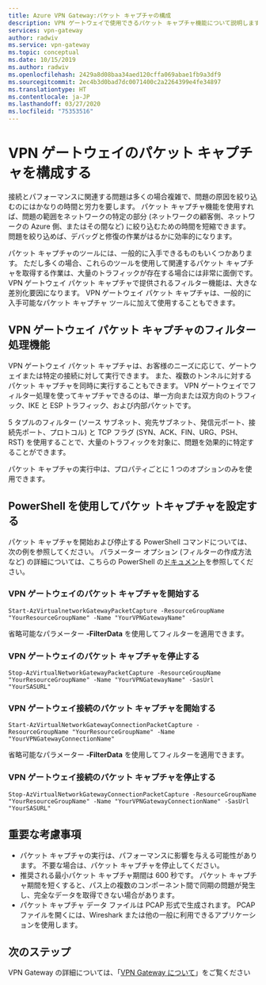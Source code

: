 ```yaml
---
title: Azure VPN Gateway:パケット キャプチャの構成
description: VPN ゲートウェイで使用できるパケット キャプチャ機能について説明します。
services: vpn-gateway
author: radwiv
ms.service: vpn-gateway
ms.topic: conceptual
ms.date: 10/15/2019
ms.author: radwiv
ms.openlocfilehash: 2429a8d08baa34aed120cffa069abae1fb9a3df9
ms.sourcegitcommit: 2ec4b3d0bad7dc0071400c2a2264399e4fe34897
ms.translationtype: HT
ms.contentlocale: ja-JP
ms.lasthandoff: 03/27/2020
ms.locfileid: "75353516"
---
```

# <a name="configure-packet-captures-for-vpn-gateways"></a>VPN ゲートウェイのパケット キャプチャを構成する

接続とパフォーマンスに関連する問題は多くの場合複雑で、問題の原因を絞り込むのにはかなりの時間と労力を要します。 パケット キャプチャ機能を使用すれば、問題の範囲をネットワークの特定の部分 (ネットワークの顧客側、ネットワークの Azure 側、またはその間など) に絞り込むための時間を短縮できます。 問題を絞り込めば、デバッグと修復の作業がはるかに効率的になります。

パケット キャプチャのツールには、一般的に入手できるものもいくつかあります。 ただし多くの場合、これらのツールを使用して関連するパケット キャプチャを取得する作業は、大量のトラフィックが存在する場合には非常に面倒です。 VPN ゲートウェイ パケット キャプチャで提供されるフィルター機能は、大きな差別化要因になります。 VPN ゲートウェイ パケット キャプチャは、一般的に入手可能なパケット キャプチャ ツールに加えて使用することもできます。

## <a name="vpn-gateway-packet-capture-filtering-capabilities"></a>VPN ゲートウェイ パケット キャプチャのフィルター処理機能

VPN ゲートウェイ パケット キャプチャは、お客様のニーズに応じて、ゲートウェイまたは特定の接続に対して実行できます。 また、複数のトンネルに対するパケット キャプチャを同時に実行することもできます。 VPN ゲートウェイでフィルター処理を使ってキャプチャできるのは、単一方向または双方向のトラフィック、IKE と ESP トラフィック、および内部パケットです。

5 タプルのフィルター (ソース サブネット、宛先サブネット、発信元ポート、接続先ポート、プロトコル) と TCP フラグ (SYN、ACK、FIN、URG、PSH、RST) を使用することで、大量のトラフィックを対象に、問題を効果的に特定することができます。

パケット キャプチャの実行中は、プロパティごとに 1 つのオプションのみを使用できます。

## <a name="setup-packet-capture-using-powershell"></a>PowerShell を使用してパケッ トキャプチャを設定する

パケット キャプチャを開始および停止する PowerShell コマンドについては、次の例を参照してください。 パラメーター オプション (フィルターの作成方法など) の詳細については、こちらの PowerShell の[ドキュメント](https://docs.microsoft.com/powershell/module/az.network/start-azvirtualnetworkgatewaypacketcapture)を参照してください。

### <a name="start-packet-capture-for-a-vpn-gateway"></a>VPN ゲートウェイのパケット キャプチャを開始する

```azurepowershell-interactive
Start-AzVirtualnetworkGatewayPacketCapture -ResourceGroupName "YourResourceGroupName" -Name "YourVPNGatewayName"
```

省略可能なパラメーター **-FilterData** を使用してフィルターを適用できます。

### <a name="stop-packet-capture-for-a-vpn-gateway"></a>VPN ゲートウェイのパケット キャプチャを停止する

```azurepowershell-interactive
Stop-AzVirtualNetworkGatewayPacketCapture -ResourceGroupName "YourResourceGroupName" -Name "YourVPNGatewayName" -SasUrl "YourSASURL"
```

### <a name="start-packet-capture-for-a-vpn-gateway-connection"></a>VPN ゲートウェイ接続のパケット キャプチャを開始する

```azurepowershell-interactive
Start-AzVirtualNetworkGatewayConnectionPacketCapture -ResourceGroupName "YourResourceGroupName" -Name "YourVPNGatewayConnectionName"
```

省略可能なパラメーター **-FilterData** を使用してフィルターを適用できます。

### <a name="stop-packet-capture-on-a-vpn-gateway-connection"></a>VPN ゲートウェイ接続のパケット キャプチャを停止する

```azurepowershell-interactive
Stop-AzVirtualNetworkGatewayConnectionPacketCapture -ResourceGroupName "YourResourceGroupName" -Name "YourVPNGatewayConnectionName" -SasUrl "YourSASURL"
```

## <a name="key-considerations"></a>重要な考慮事項

- パケット キャプチャの実行は、パフォーマンスに影響を与える可能性があります。 不要な場合は、パケット キャプチャを停止してください。
- 推奨される最小パケット キャプチャ期間は 600 秒です。 パケット キャプチャ期間を短くすると、パス上の複数のコンポーネント間で同期の問題が発生し、完全なデータを取得できない場合があります。
- パケット キャプチャ データ ファイルは PCAP 形式で生成されます。 PCAP ファイルを開くには、Wireshark または他の一般に利用できるアプリケーションを使用します。

## <a name="next-steps"></a>次のステップ

VPN Gateway の詳細については、「[VPN Gateway について](vpn-gateway-about-vpngateways.md)」をご覧ください
